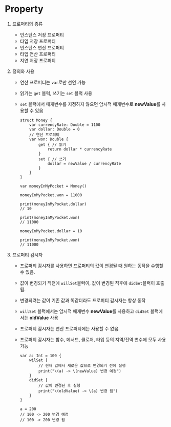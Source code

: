 # Property

1. 프로퍼티의 종류
   * 인스턴스 저장 프로퍼티
   * 타입 저장 프로퍼티
   * 인스턴스 연산 프로퍼티
   * 타입 연산 프로퍼티
   * 지연 저장 프로퍼티
  
2. 정의와 사용
   * 연산 프로퍼티는 `var`로만 선언 가능
   * 읽기는 `get` 블럭, 쓰기는 `set` 블럭 사용
   * `set` 블럭에서 매개변수를 지정하지 않으면 암시적 매개변수로 **newValue**를 사용할 수 있음  
       
         struct Money {
             var currencyRate: Double = 1100
             var dollar: Double = 0
             // 연산 프로퍼티
             var won: Double {
                 get { // 읽기
                     return dollar * currencyRate
                 }
                 set { // 쓰기
                     dollar = newValue / currencyRate
                 }
             }
         }

         var moneyInMyPocket = Money()

         moneyInMyPocket.won = 11000

         print(moneyInMyPocket.dollar)
         // 10

         print(moneyInMyPocket.won)
         // 11000

         moneyInMyPocket.dollar = 10

         print(moneyInMyPocket.won)
         // 11000

3. 프로퍼티 감시자
    * 프로퍼티 감시자를 사용하면 프로퍼티의 값이 변경될 때 원하는 동작을 수행할 수 있음.
    * 값이 변경되기 직전에 `willSet`블럭이, 값이 변경된 직후에 `didSet`블럭이 호출됨.
    * 변경되려는 값이 기존 값과 똑같더라도 프로퍼티 감시자는 항상 동작
    * `willSet` 블럭에서는 암시적 매개변수 **newValue**를 사용하고 `didSet` 블럭에서는 **oldValue** 사용
    * 프로퍼티 감시자는 연산 프로퍼티에는 사용할 수 없음.
    * 프로퍼티 감시자는 함수, 메서드, 클로저, 타입 등의 지역/전역 변수에 모두 사용 가능
              
          var a: Int = 100 {
              wilSet {
                  // 현재 값에서 새로운 값으로 변경되기 전에 실행
                  print("\(a) -> \(newValue) 변경 예정")
              }
              didSet {
                  // 값이 변경된 후 실행
                  print("\(oldValue) -> \(a) 변경 됨")
              }
          }

          a = 200
          // 100 -> 200 변경 예정
          // 100 -> 200 변경 됨
